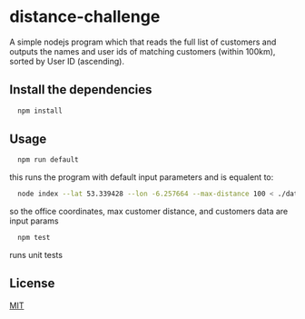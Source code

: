 # distance-challenge

A simple nodejs program which that reads the full list of customers and outputs the names and user ids of matching customers (within 100km), sorted by User ID (ascending).

## Install the dependencies

```bash
  npm install
```

## Usage

```bash
  npm run default
```
this runs the program with default input parameters and is equalent to:

```bash
  node index --lat 53.339428 --lon -6.257664 --max-distance 100 < ./data/customers.txt
```
so the office coordinates, max customer distance, and customers data are input params 

```bash
  npm test
```
runs unit tests


## License

[MIT](http://vjpr.mit-license.org)
